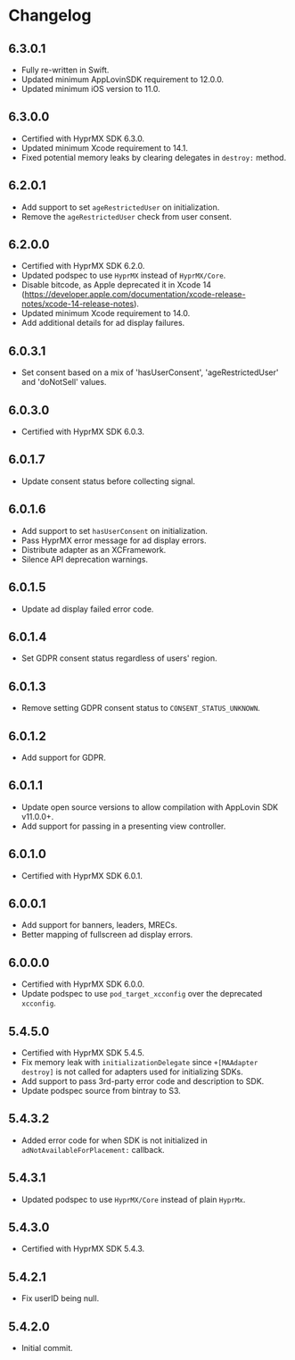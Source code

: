 # Changelog

## 6.3.0.1
* Fully re-written in Swift.
* Updated minimum AppLovinSDK requirement to 12.0.0.
* Updated minimum iOS version to 11.0.

## 6.3.0.0
* Certified with HyprMX SDK 6.3.0.
* Updated minimum Xcode requirement to 14.1.
* Fixed potential memory leaks by clearing delegates in `destroy:` method.   

## 6.2.0.1
* Add support to set `ageRestrictedUser` on initialization.
* Remove the `ageRestrictedUser` check from user consent.

## 6.2.0.0
* Certified with HyprMX SDK 6.2.0.
* Updated podspec to use `HyprMX` instead of `HyprMX/Core`.
* Disable bitcode, as Apple deprecated it in Xcode 14 (https://developer.apple.com/documentation/xcode-release-notes/xcode-14-release-notes).
* Updated minimum Xcode requirement to 14.0.
* Add additional details for ad display failures. 

## 6.0.3.1
* Set consent based on a mix of 'hasUserConsent', 'ageRestrictedUser' and 'doNotSell' values.

## 6.0.3.0
* Certified with HyprMX SDK 6.0.3.

## 6.0.1.7
* Update consent status before collecting signal. 

## 6.0.1.6
* Add support to set `hasUserConsent` on initialization.
* Pass HyprMX error message for ad display errors.
* Distribute adapter as an XCFramework.
* Silence API deprecation warnings.

## 6.0.1.5
* Update ad display failed error code.

## 6.0.1.4
* Set GDPR consent status regardless of users' region.

## 6.0.1.3
* Remove setting GDPR consent status to `CONSENT_STATUS_UNKNOWN`.

## 6.0.1.2
* Add support for GDPR.

## 6.0.1.1
* Update open source versions to allow compilation with AppLovin SDK v11.0.0+.
* Add support for passing in a presenting view controller.

## 6.0.1.0
* Certified with HyprMX SDK 6.0.1.

## 6.0.0.1
* Add support for banners, leaders, MRECs.
* Better mapping of fullscreen ad display errors.

## 6.0.0.0
* Certified with HyprMX SDK 6.0.0.
* Update podspec to use `pod_target_xcconfig` over the deprecated `xcconfig`.

## 5.4.5.0
* Certified with HyprMX SDK 5.4.5.
* Fix memory leak with `initializationDelegate` since `+[MAAdapter destroy]` is not called for adapters used for initializing SDKs.
* Add support to pass 3rd-party error code and description to SDK.
* Update podspec source from bintray to S3.

## 5.4.3.2
* Added error code for when SDK is not initialized in `adNotAvailableForPlacement:` callback.

## 5.4.3.1
* Updated podspec to use `HyprMX/Core` instead of plain `HyprMx`.

## 5.4.3.0
* Certified with HyprMX SDK 5.4.3.

## 5.4.2.1
* Fix userID being null.

## 5.4.2.0
* Initial commit.
